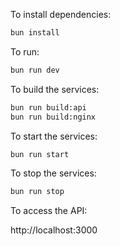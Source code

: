 To install dependencies:

```sh
bun install
```

To run:

```sh
bun run dev
```

To build the services:

```sh
bun run build:api
bun run build:nginx
```

To start the services:

```sh
bun run start
```

To stop the services:

```sh
bun run stop
```

To access the API:

http://localhost:3000
